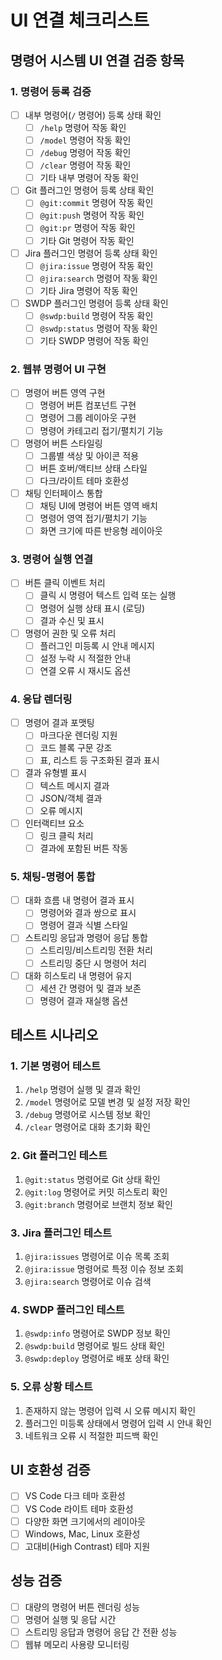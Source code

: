 # UI 연결 체크리스트

## 명령어 시스템 UI 연결 검증 항목

### 1. 명령어 등록 검증
- [ ] 내부 명령어(`/` 명령어) 등록 상태 확인
  - [ ] `/help` 명령어 작동 확인
  - [ ] `/model` 명령어 작동 확인
  - [ ] `/debug` 명령어 작동 확인
  - [ ] `/clear` 명령어 작동 확인
  - [ ] 기타 내부 명령어 작동 확인
- [ ] Git 플러그인 명령어 등록 상태 확인
  - [ ] `@git:commit` 명령어 작동 확인
  - [ ] `@git:push` 명령어 작동 확인
  - [ ] `@git:pr` 명령어 작동 확인
  - [ ] 기타 Git 명령어 작동 확인
- [ ] Jira 플러그인 명령어 등록 상태 확인
  - [ ] `@jira:issue` 명령어 작동 확인
  - [ ] `@jira:search` 명령어 작동 확인
  - [ ] 기타 Jira 명령어 작동 확인
- [ ] SWDP 플러그인 명령어 등록 상태 확인
  - [ ] `@swdp:build` 명령어 작동 확인
  - [ ] `@swdp:status` 명령어 작동 확인
  - [ ] 기타 SWDP 명령어 작동 확인

### 2. 웹뷰 명령어 UI 구현
- [ ] 명령어 버튼 영역 구현
  - [ ] 명령어 버튼 컴포넌트 구현
  - [ ] 명령어 그룹 레이아웃 구현
  - [ ] 명령어 카테고리 접기/펼치기 기능
- [ ] 명령어 버튼 스타일링
  - [ ] 그룹별 색상 및 아이콘 적용
  - [ ] 버튼 호버/액티브 상태 스타일
  - [ ] 다크/라이트 테마 호환성
- [ ] 채팅 인터페이스 통합
  - [ ] 채팅 UI에 명령어 버튼 영역 배치
  - [ ] 명령어 영역 접기/펼치기 기능
  - [ ] 화면 크기에 따른 반응형 레이아웃

### 3. 명령어 실행 연결
- [ ] 버튼 클릭 이벤트 처리
  - [ ] 클릭 시 명령어 텍스트 입력 또는 실행
  - [ ] 명령어 실행 상태 표시 (로딩)
  - [ ] 결과 수신 및 표시
- [ ] 명령어 권한 및 오류 처리
  - [ ] 플러그인 미등록 시 안내 메시지
  - [ ] 설정 누락 시 적절한 안내
  - [ ] 연결 오류 시 재시도 옵션

### 4. 응답 렌더링
- [ ] 명령어 결과 포맷팅
  - [ ] 마크다운 렌더링 지원
  - [ ] 코드 블록 구문 강조
  - [ ] 표, 리스트 등 구조화된 결과 표시
- [ ] 결과 유형별 표시
  - [ ] 텍스트 메시지 결과
  - [ ] JSON/객체 결과
  - [ ] 오류 메시지
- [ ] 인터랙티브 요소
  - [ ] 링크 클릭 처리
  - [ ] 결과에 포함된 버튼 작동

### 5. 채팅-명령어 통합
- [ ] 대화 흐름 내 명령어 결과 표시
  - [ ] 명령어와 결과 쌍으로 표시
  - [ ] 명령어 결과 식별 스타일
- [ ] 스트리밍 응답과 명령어 응답 통합
  - [ ] 스트리밍/비스트리밍 전환 처리
  - [ ] 스트리밍 중단 시 명령어 처리
- [ ] 대화 히스토리 내 명령어 유지
  - [ ] 세션 간 명령어 및 결과 보존
  - [ ] 명령어 결과 재실행 옵션

## 테스트 시나리오

### 1. 기본 명령어 테스트
1. `/help` 명령어 실행 및 결과 확인
2. `/model` 명령어로 모델 변경 및 설정 저장 확인
3. `/debug` 명령어로 시스템 정보 확인
4. `/clear` 명령어로 대화 초기화 확인

### 2. Git 플러그인 테스트
1. `@git:status` 명령어로 Git 상태 확인
2. `@git:log` 명령어로 커밋 히스토리 확인
3. `@git:branch` 명령어로 브랜치 정보 확인

### 3. Jira 플러그인 테스트
1. `@jira:issues` 명령어로 이슈 목록 조회
2. `@jira:issue` 명령어로 특정 이슈 정보 조회
3. `@jira:search` 명령어로 이슈 검색

### 4. SWDP 플러그인 테스트
1. `@swdp:info` 명령어로 SWDP 정보 확인
2. `@swdp:build` 명령어로 빌드 상태 확인
3. `@swdp:deploy` 명령어로 배포 상태 확인

### 5. 오류 상황 테스트
1. 존재하지 않는 명령어 입력 시 오류 메시지 확인
2. 플러그인 미등록 상태에서 명령어 입력 시 안내 확인
3. 네트워크 오류 시 적절한 피드백 확인

## UI 호환성 검증
- [ ] VS Code 다크 테마 호환성
- [ ] VS Code 라이트 테마 호환성
- [ ] 다양한 화면 크기에서의 레이아웃
- [ ] Windows, Mac, Linux 호환성
- [ ] 고대비(High Contrast) 테마 지원

## 성능 검증
- [ ] 대량의 명령어 버튼 렌더링 성능
- [ ] 명령어 실행 및 응답 시간
- [ ] 스트리밍 응답과 명령어 응답 간 전환 성능
- [ ] 웹뷰 메모리 사용량 모니터링